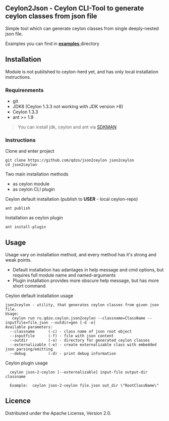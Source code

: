 Ceylon2Json - Ceylon CLI-Tool to generate ceylon classes from json file
---

Simple tool which can generate ceylon classes from single deeply-nested json file.

Examples you can find in [**examples** ](https://github.com/qdzo/json2ceylon/tree/master/examples) directory

## Installation

Module is not published to ceylon-herd yet, and has only local installation instructions.

### Requirenments

- git
- JDK8 (Ceylon 1.3.3 not working with JDK version >8)
- Ceylon 1.3.3
- ant >= 1.9

> You can install jdk, ceylon and ant via [SDKMAN](https://sdkman.io/)


### Instructions

Clone and enter project

    git clone https://github.com/qdzo/json2ceylon json2ceylon
    cd json2ceylon

Two main installation methods

- as ceylon module
- as ceylon CLI plugin


Ceylon default installation (publish to **USER** - local ceylon-repo)

    ant publish

Installation as ceylon plugin

    ant install-plugin


## Usage

Usage vary on installation method, and every method has it's strong and weak points.

- Default installation has adantages in help message and cmd options,
  but requires full module name and named-arguments
- Plugin installation provides more obscure help message, but has more short command


Ceylon default installation usage

    json2ceylon - utility, that generates ceylon classes from given json file.
    Usage:
       ceylon run ru.qdzo.ceylon.json2ceylon --classname=ClassName --inputfile=file.json --outdir=gen [-d -e]
    Available parameters:
      --classname      (-c) - class name of json root object
      --inputfile      (-f) - file with json content
      --outdir         (-o) - directory for generated ceylon classes
      --externalizable (-e) - create externalizable class with embedded json parsing/emitting
      --debug          (-d) - print debug information


Ceylon plugin usage

      ceylon json-2-ceylon [--externalizable] input-file output-dir classname

      Example:  ceylon json-2-ceylon file.json out_dir \"RootClassName\"


## Licence

Distributed under the Apache License, Version 2.0.
